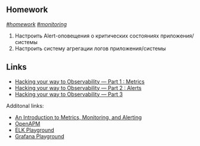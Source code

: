## Homework
*[#homework]() [#monitoring]()*
1. Настроить Alert-оповещения о критических состояниях приложения/системы
2. Настроить систему агрегации логов приложения/системы

## Links
- [Hacking your way to Observability — Part 1 : Metrics](https://jonbc.medium.com/hacking-your-way-to-observability-part-1-cf4cd42fb4dc)
- [Hacking your way to Observability — Part 2 : Alerts](https://jonbc.medium.com/hacking-your-way-to-observability-part-2-c38baaee6b92)
- [Hacking your way to Observability — Part 3](https://jonbc.medium.com/hacking-your-way-to-observability-part-3-56e6ddff1315)

Additonal links: 
- [An Introduction to Metrics, Monitoring, and Alerting](https://www.digitalocean.com/community/tutorials/an-introduction-to-metrics-monitoring-and-alerting)
- [OpenAPM](https://openapm.io/landscape)
- [ELK Playground](https://demo.elastic.co)
- [Grafana Playground](https://play.grafana.org)
